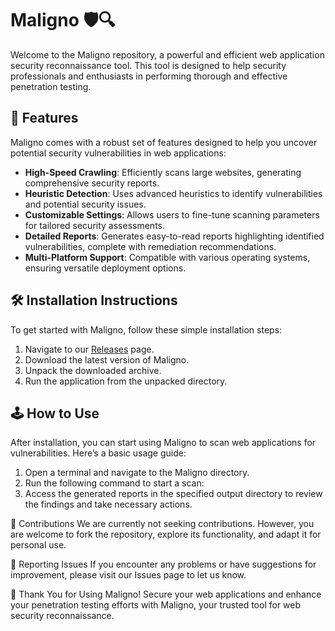 # Maligno 🛡️🔍

Welcome to the Maligno repository, a powerful and efficient web application security reconnaissance tool. This tool is designed to help security professionals and enthusiasts in performing thorough and effective penetration testing.

## 🚀 Features

Maligno comes with a robust set of features designed to help you uncover potential security vulnerabilities in web applications:

- **High-Speed Crawling**: Efficiently scans large websites, generating comprehensive security reports.
- **Heuristic Detection**: Uses advanced heuristics to identify vulnerabilities and potential security issues.
- **Customizable Settings**: Allows users to fine-tune scanning parameters for tailored security assessments.
- **Detailed Reports**: Generates easy-to-read reports highlighting identified vulnerabilities, complete with remediation recommendations.
- **Multi-Platform Support**: Compatible with various operating systems, ensuring versatile deployment options.

## 🛠️ Installation Instructions

To get started with Maligno, follow these simple installation steps:

1. Navigate to our [Releases](../../releases) page.
2. Download the latest version of Maligno.
3. Unpack the downloaded archive.
4. Run the application from the unpacked directory.

## 🕹️ How to Use

After installation, you can start using Maligno to scan web applications for vulnerabilities. Here’s a basic usage guide:

1. Open a terminal and navigate to the Maligno directory.
2. Run the following command to start a scan:
3. Access the generated reports in the specified output directory to review the findings and take necessary actions.

🛑 Contributions
We are currently not seeking contributions. However, you are welcome to fork the repository, explore its functionality, and adapt it for personal use.

🐞 Reporting Issues
If you encounter any problems or have suggestions for improvement, please visit our Issues page to let us know.

🌟 Thank You for Using Maligno!
Secure your web applications and enhance your penetration testing efforts with Maligno, your trusted tool for web security reconnaissance.
